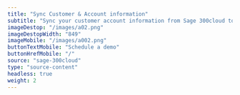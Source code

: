 ```yaml
---
title: "Sync Customer & Account information"
subtitle: "Sync your customer account information from Sage 300cloud to our B2B trade store"
imageDestop: "/images/a02.png"
imageDestopWidth: "849"
imageMobile: "/images/a002.png"
buttonTextMobile: "Schedule a demo"
buttonHrefMobile: "/"
source: "sage-300cloud"
type: "source-content"
headless: true
weight: 2
---
```

